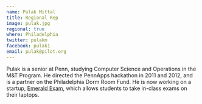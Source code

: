 ```yaml
---
name: Pulak Mittal
title: Regional Rep
image: pulak.jpg
regional: true
where: Philadelphia
twitter: pulakm
facebook: pulak1
email: pulak@pilot.org
---
```

Pulak is a senior at Penn, studying Computer Science and Operations in the M&T Program. He directed the PennApps hackathon in 2011 and 2012, and is a partner on the Philadelphia Dorm Room Fund. He is now working on a startup, <a href="http://emeraldexam.com">Emerald Exam</a>, which allows students to take in-class exams on their laptops.

